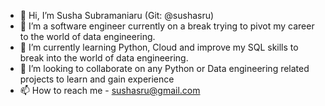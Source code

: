 - 👋 Hi, I’m Susha Subramaniaru (Git: @sushasru)
- 👀 I’m a software engineer currently on a break trying to pivot my career to the world of data engineering.
- 🌱 I’m currently learning Python, Cloud and improve my SQL skills to break into the world of data engineering.
- 💞️ I’m looking to collaborate on any Python or Data engineering related projects to learn and gain experience
- 📫 How to reach me - sushasru@gmail.com

<!---
sushasru/sushasru is a ✨ special ✨ repository because its `README.md` (this file) appears on your GitHub profile.
You can click the Preview link to take a look at your changes.
--->
